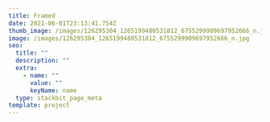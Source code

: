 ```yaml
---
title: Framed
date: 2021-06-01T23:13:41.754Z
thumb_image: /images/126295304_1265199480531812_6755299909697952666_n.jpg
image: /images/126295304_1265199480531812_6755299909697952666_n.jpg
seo:
  title: ""
  description: ""
  extra:
    - name: ""
      value: ""
      keyName: name
  type: stackbit_page_meta
template: project
---
```


